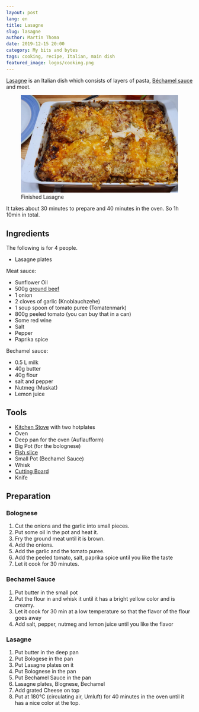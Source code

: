 ```yaml
---
layout: post
lang: en
title: Lasagne
slug: lasagne
author: Martin Thoma
date: 2019-12-15 20:00
category: My bits and bytes
tags: cooking, recipe, Italian, main dish
featured_image: logos/cooking.png
---
```

[Lasagne](https://en.wikipedia.org/wiki/Lasagne) is an Italian dish which consists
of layers of pasta, [Béchamel sauce](https://en.wikipedia.org/wiki/B%C3%A9chamel_sauce) and meet.

<figure class="wp-caption aligncenter img-thumbnail">
    <a href="../images/2019/12/lasagne.jpg"><img src="../images/2019/12/lasagne.jpg" alt="Finished Lasagne" style="width: 512px;"/></a>
    <figcaption class="text-center">Finished Lasagne</figcaption>
</figure>

It takes about 30 minutes to prepare and 40 minutes in the oven. So 1h 10min in
total.

## Ingredients

The following is for 4 people.

* Lasagne plates

Meat sauce:

* Sunflower Oil
* 500g [ground beef](https://en.wikipedia.org/wiki/Ground_beef)
* 1 onion
* 2 cloves of garlic (Knoblauchzehe)
* 1 soup spoon of tomato puree (Tomatenmark)
* 800g peeled tomato (you can buy that in a can)
* Some red wine
* Salt
* Pepper
* Paprika spice

Bechamel sauce:

* 0.5 L milk
* 40g butter
* 40g flour
* salt and pepper
* Nutmeg (Muskat)
* Lemon juice


## Tools

* [Kitchen Stove](https://en.wikipedia.org/wiki/Kitchen_stove) with two hotplates
* Oven
* Deep pan for the oven (Auflaufform)
* Big Pot (for the bolognese)
* [Fish slice](https://en.wikipedia.org/wiki/Fish_slice_(kitchen_utensil))
* Small Pot (Bechamel Sauce)
* Whisk
* [Cutting Board](https://en.wikipedia.org/wiki/Cutting_board)
* Knife

## Preparation

### Bolognese

1. Cut the onions and the garlic into small pieces.
2. Put some oil in the pot and heat it.
3. Fry the ground meat until it is brown.
4. Add the onions.
5. Add the garlic and the tomato puree.
6. Add the peeled tomato, salt, paprika spice until you like the taste
7. Let it cook for 30 minutes.


### Bechamel Sauce

1. Put butter in the small pot
2. Put the flour in and whisk it until it has a bright yellow color and is creamy.
3. Let it cook for 30 min at a low temperature so that the flavor of the flour
   goes away
4. Add salt, pepper, nutmeg and lemon juice until you like the flavor


### Lasagne

1. Put butter in the deep pan
2. Put Bologese in the pan
3. Put Lasagne plates on it
4. Put Bolognese in the pan
5. Put Bechamel Sauce in the pan
6. Lasagne plates, Blognese, Bechamel
7. Add grated Cheese on top
8. Put at 180°C (circulating air, Umluft) for 40 minutes in the oven until it
   has a nice color at the top.
